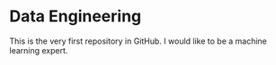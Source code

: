 # Data Engineering
This is the very first repository in GitHub.
I would like to be a machine learning expert.
